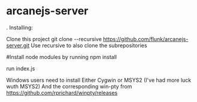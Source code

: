 # arcanejs-server
.
Installing:

Clone this project
git clone --recursive https://github.com/flunk/arcanejs-server.git
Use recursive to also clone the subrepositories

#Install node modules by running
npm install

run index.js


Windows users need to install 
Either Cygwin or MSYS2 (I've had more luck wuth MSYS2)
And the corresponding win-pty from https://github.com/rprichard/winpty/releases


